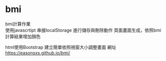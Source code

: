 # bmi
bmi計算作業  
使用javascrtipt 串接localStorage 進行儲存與刪除動作
頁面畫面生成，依照bmi計算結果增加顏色

html使用Bootstrap 建立簡單依照視窗大小調整畫面
網址  https://easonsxs.github.io/bmi/
